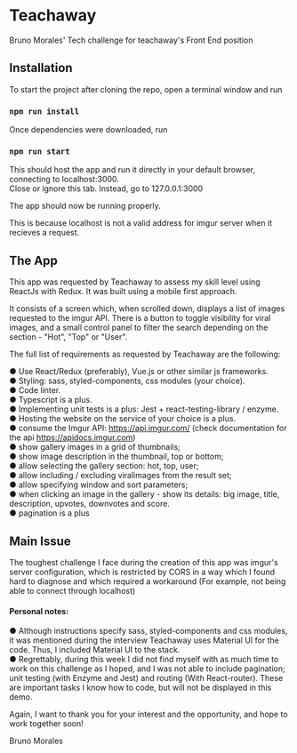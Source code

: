 # Teachaway

Bruno Morales' Tech challenge for teachaway's Front End position

## Installation

To start the project after cloning the repo, open a terminal window and run

### `npm run install`

Once dependencies were downloaded, run

### `npm run start`

This should host the app and run it directly in your default browser, connecting to localhost:3000. <br/>
Close or ignore this tab. Instead, go to 127.0.0.1:3000 <br/>

The app should now be running properly. <br/>

This is because localhost is not a valid address for imgur server when it recieves a request. <br/>

## The App

This app was requested by Teachaway to assess my skill level using ReactJs with Redux. It was built using a mobile first approach. <br/>

It consists of a screen which, when scrolled down, displays a list of images requested to the imgur API. There is a button to toggle visibility for viral images, and a small control panel to filter the search depending on the section - "Hot", "Top" or "User". <br/>

The full list of requirements as requested by Teachaway are the following: <br/>

● Use React/Redux (preferably), Vue.js or other similar js frameworks. <br/>
● Styling: sass, styled-components, css modules (your choice). <br/>
● Code linter. <br/>
● Typescript is a plus. <br/>
● Implementing unit tests is a plus: Jest + react-testing-library / enzyme. <br/>
● Hosting the website on the service of your choice is a plus. <br/>
● consume the Imgur API: https://api.imgur.com/ (check documentation for the api https://apidocs.imgur.com) <br/>
● show gallery images in a grid of thumbnails; <br/>
● show image description in the thumbnail, top or bottom; <br/>
● allow selecting the gallery section: hot, top, user; <br/>
● allow including / excluding viralimages from the result set; <br/>
● allow specifying window and sort parameters; <br/>
● when clicking an image in the gallery - show its details: big image, title, description, upvotes, downvotes and score. <br/>
● pagination is a plus <br/>

## Main Issue

The toughest challenge I face during the creation of this app was imgur's server configuration, which is restricted by CORS in a way which I found hard to diagnose and which required a workaround (For example, not being able to connect through localhost)

#### Personal notes:

● Although instructions specify sass, styled-components and css modules, it was mentioned during the interview Teachaway uses Material UI for the code. Thus, I included Material UI to the stack.  <br/>
● Regrettably, during this week I did not find myself with as much time to work on this challenge as I hoped, and I was not able to include pagination; unit testing (with Enzyme and Jest) and routing (With React-router). These are important tasks I know how to code, but will not be displayed in this demo. <br/>

Again, I want to thank you for your interest and the opportunity, and hope to work together soon! <br/>

Bruno Morales
